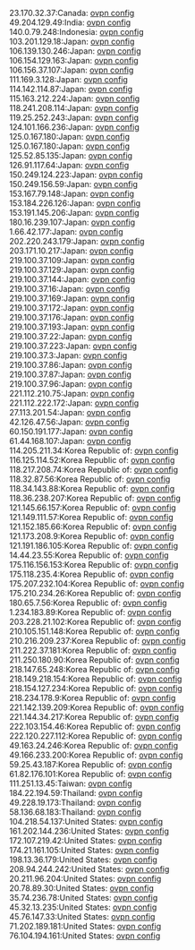 23.170.32.37:Canada: [ovpn config](vpn/23_170_32_37.ovpn)  
49.204.129.49:India: [ovpn config](vpn/49_204_129_49.ovpn)  
140.0.79.248:Indonesia: [ovpn config](vpn/140_0_79_248.ovpn)  
103.201.129.18:Japan: [ovpn config](vpn/103_201_129_18.ovpn)  
106.139.130.246:Japan: [ovpn config](vpn/106_139_130_246.ovpn)  
106.154.129.163:Japan: [ovpn config](vpn/106_154_129_163.ovpn)  
106.156.37.107:Japan: [ovpn config](vpn/106_156_37_107.ovpn)  
111.169.3.128:Japan: [ovpn config](vpn/111_169_3_128.ovpn)  
114.142.114.87:Japan: [ovpn config](vpn/114_142_114_87.ovpn)  
115.163.212.224:Japan: [ovpn config](vpn/115_163_212_224.ovpn)  
118.241.208.114:Japan: [ovpn config](vpn/118_241_208_114.ovpn)  
119.25.252.243:Japan: [ovpn config](vpn/119_25_252_243.ovpn)  
124.101.166.236:Japan: [ovpn config](vpn/124_101_166_236.ovpn)  
125.0.167.180:Japan: [ovpn config](vpn/125_0_167_180.ovpn)  
125.0.167.180:Japan: [ovpn config](vpn/125_0_167_180.ovpn)  
125.52.85.135:Japan: [ovpn config](vpn/125_52_85_135.ovpn)  
126.91.117.64:Japan: [ovpn config](vpn/126_91_117_64.ovpn)  
150.249.124.223:Japan: [ovpn config](vpn/150_249_124_223.ovpn)  
150.249.156.59:Japan: [ovpn config](vpn/150_249_156_59.ovpn)  
153.167.79.148:Japan: [ovpn config](vpn/153_167_79_148.ovpn)  
153.184.226.126:Japan: [ovpn config](vpn/153_184_226_126.ovpn)  
153.191.145.206:Japan: [ovpn config](vpn/153_191_145_206.ovpn)  
180.16.239.107:Japan: [ovpn config](vpn/180_16_239_107.ovpn)  
1.66.42.177:Japan: [ovpn config](vpn/1_66_42_177.ovpn)  
202.220.243.179:Japan: [ovpn config](vpn/202_220_243_179.ovpn)  
203.171.10.217:Japan: [ovpn config](vpn/203_171_10_217.ovpn)  
219.100.37.109:Japan: [ovpn config](vpn/219_100_37_109.ovpn)  
219.100.37.129:Japan: [ovpn config](vpn/219_100_37_129.ovpn)  
219.100.37.144:Japan: [ovpn config](vpn/219_100_37_144.ovpn)  
219.100.37.16:Japan: [ovpn config](vpn/219_100_37_16.ovpn)  
219.100.37.169:Japan: [ovpn config](vpn/219_100_37_169.ovpn)  
219.100.37.172:Japan: [ovpn config](vpn/219_100_37_172.ovpn)  
219.100.37.176:Japan: [ovpn config](vpn/219_100_37_176.ovpn)  
219.100.37.193:Japan: [ovpn config](vpn/219_100_37_193.ovpn)  
219.100.37.22:Japan: [ovpn config](vpn/219_100_37_22.ovpn)  
219.100.37.223:Japan: [ovpn config](vpn/219_100_37_223.ovpn)  
219.100.37.3:Japan: [ovpn config](vpn/219_100_37_3.ovpn)  
219.100.37.86:Japan: [ovpn config](vpn/219_100_37_86.ovpn)  
219.100.37.87:Japan: [ovpn config](vpn/219_100_37_87.ovpn)  
219.100.37.96:Japan: [ovpn config](vpn/219_100_37_96.ovpn)  
221.112.210.75:Japan: [ovpn config](vpn/221_112_210_75.ovpn)  
221.112.222.172:Japan: [ovpn config](vpn/221_112_222_172.ovpn)  
27.113.201.54:Japan: [ovpn config](vpn/27_113_201_54.ovpn)  
42.126.47.56:Japan: [ovpn config](vpn/42_126_47_56.ovpn)  
60.150.191.177:Japan: [ovpn config](vpn/60_150_191_177.ovpn)  
61.44.168.107:Japan: [ovpn config](vpn/61_44_168_107.ovpn)  
114.205.211.34:Korea Republic of: [ovpn config](vpn/114_205_211_34.ovpn)  
116.125.114.52:Korea Republic of: [ovpn config](vpn/116_125_114_52.ovpn)  
118.217.208.74:Korea Republic of: [ovpn config](vpn/118_217_208_74.ovpn)  
118.32.87.56:Korea Republic of: [ovpn config](vpn/118_32_87_56.ovpn)  
118.34.143.88:Korea Republic of: [ovpn config](vpn/118_34_143_88.ovpn)  
118.36.238.207:Korea Republic of: [ovpn config](vpn/118_36_238_207.ovpn)  
121.145.66.157:Korea Republic of: [ovpn config](vpn/121_145_66_157.ovpn)  
121.149.111.57:Korea Republic of: [ovpn config](vpn/121_149_111_57.ovpn)  
121.152.185.66:Korea Republic of: [ovpn config](vpn/121_152_185_66.ovpn)  
121.173.208.9:Korea Republic of: [ovpn config](vpn/121_173_208_9.ovpn)  
121.191.186.105:Korea Republic of: [ovpn config](vpn/121_191_186_105.ovpn)  
14.44.23.55:Korea Republic of: [ovpn config](vpn/14_44_23_55.ovpn)  
175.116.156.153:Korea Republic of: [ovpn config](vpn/175_116_156_153.ovpn)  
175.118.235.4:Korea Republic of: [ovpn config](vpn/175_118_235_4.ovpn)  
175.207.232.104:Korea Republic of: [ovpn config](vpn/175_207_232_104.ovpn)  
175.210.234.26:Korea Republic of: [ovpn config](vpn/175_210_234_26.ovpn)  
180.65.7.56:Korea Republic of: [ovpn config](vpn/180_65_7_56.ovpn)  
1.234.183.89:Korea Republic of: [ovpn config](vpn/1_234_183_89.ovpn)  
203.228.21.102:Korea Republic of: [ovpn config](vpn/203_228_21_102.ovpn)  
210.105.151.148:Korea Republic of: [ovpn config](vpn/210_105_151_148.ovpn)  
210.216.209.237:Korea Republic of: [ovpn config](vpn/210_216_209_237.ovpn)  
211.222.37.181:Korea Republic of: [ovpn config](vpn/211_222_37_181.ovpn)  
211.250.180.90:Korea Republic of: [ovpn config](vpn/211_250_180_90.ovpn)  
218.147.65.248:Korea Republic of: [ovpn config](vpn/218_147_65_248.ovpn)  
218.149.218.154:Korea Republic of: [ovpn config](vpn/218_149_218_154.ovpn)  
218.154.127.234:Korea Republic of: [ovpn config](vpn/218_154_127_234.ovpn)  
218.234.178.9:Korea Republic of: [ovpn config](vpn/218_234_178_9.ovpn)  
221.142.139.209:Korea Republic of: [ovpn config](vpn/221_142_139_209.ovpn)  
221.144.34.217:Korea Republic of: [ovpn config](vpn/221_144_34_217.ovpn)  
222.103.154.46:Korea Republic of: [ovpn config](vpn/222_103_154_46.ovpn)  
222.120.227.112:Korea Republic of: [ovpn config](vpn/222_120_227_112.ovpn)  
49.163.24.246:Korea Republic of: [ovpn config](vpn/49_163_24_246.ovpn)  
49.166.233.200:Korea Republic of: [ovpn config](vpn/49_166_233_200.ovpn)  
59.25.43.187:Korea Republic of: [ovpn config](vpn/59_25_43_187.ovpn)  
61.82.176.101:Korea Republic of: [ovpn config](vpn/61_82_176_101.ovpn)  
111.251.13.45:Taiwan: [ovpn config](vpn/111_251_13_45.ovpn)  
184.22.194.59:Thailand: [ovpn config](vpn/184_22_194_59.ovpn)  
49.228.19.173:Thailand: [ovpn config](vpn/49_228_19_173.ovpn)  
58.136.68.183:Thailand: [ovpn config](vpn/58_136_68_183.ovpn)  
104.218.54.137:United States: [ovpn config](vpn/104_218_54_137.ovpn)  
161.202.144.236:United States: [ovpn config](vpn/161_202_144_236.ovpn)  
172.107.219.42:United States: [ovpn config](vpn/172_107_219_42.ovpn)  
174.21.161.105:United States: [ovpn config](vpn/174_21_161_105.ovpn)  
198.13.36.179:United States: [ovpn config](vpn/198_13_36_179.ovpn)  
208.94.244.242:United States: [ovpn config](vpn/208_94_244_242.ovpn)  
20.211.96.204:United States: [ovpn config](vpn/20_211_96_204.ovpn)  
20.78.89.30:United States: [ovpn config](vpn/20_78_89_30.ovpn)  
35.74.236.78:United States: [ovpn config](vpn/35_74_236_78.ovpn)  
45.32.13.235:United States: [ovpn config](vpn/45_32_13_235.ovpn)  
45.76.147.33:United States: [ovpn config](vpn/45_76_147_33.ovpn)  
71.202.189.181:United States: [ovpn config](vpn/71_202_189_181.ovpn)  
76.104.194.161:United States: [ovpn config](vpn/76_104_194_161.ovpn)  
